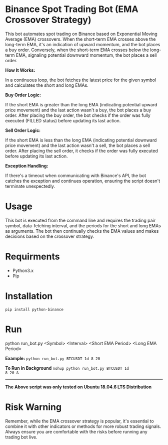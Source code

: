 # Binance Spot Trading Bot (EMA Crossover Strategy)
<p>This bot automates spot trading on Binance based on Exponential Moving Average (EMA) crossovers. When the short-term EMA crosses above the long-term EMA, it's an indication of upward momentum, and the bot places a buy order. Conversely, when the short-term EMA crosses below the long-term EMA, signaling potential downward momentum, the bot places a sell order.</p>

<b>How It Works:</b>
    <p>In a continuous loop, the bot fetches the latest price for the given symbol and calculates the short and long EMAs.</p>
    <b>Buy Order Logic:</b>
    <p>If the short EMA is greater than the long EMA (indicating potential upward price movement) and the last action wasn't a buy, the bot places a buy order.
        After placing the buy order, the bot checks if the order was fully executed (FILLED status) before updating its last action.</p>
    <b>Sell Order Logic:</b>
    <p>If the short EMA is less than the long EMA (indicating potential downward price movement) and the last action wasn't a sell, the bot places a sell order.
        After placing the sell order, it checks if the order was fully executed before updating its last action.</p>
    <b>Exception Handling:</b> 
    <p>If there's a timeout when communicating with Binance's API, the bot catches the exception and continues operation, ensuring the script doesn't terminate unexpectedly.</p>

# Usage
This bot is executed from the command line and requires the trading pair symbol, data-fetching interval, and the periods for the short and long EMAs as arguments. The bot then continually checks the EMA values and makes decisions based on the crossover strategy.

# Requirments
- Python3.x
- Pip

# Installation
<code>pip install python-binance</code>

# Run
python run_bot.py &lt;Symbol> &lt;Interval> &lt;Short EMA Period> &lt;Long EMA Period>

<b>Example:</b>
<code>python run_bot.py BTCUSDT 1d 8 20</code>

<b>To Run in Background</b>
<code>nohup python run_bot.py BTCUSDT 1d 8 20 &</code>

<hr>
<b>The Above script was only tested on Ubuntu 18.04.6 LTS Distribution</b>

# Risk Warning
Remember, while the EMA crossover strategy is popular, it's essential to combine it with other indicators or methods for more robust trading signals. Always ensure you are comfortable with the risks before running any trading bot live.
